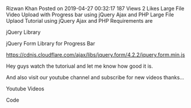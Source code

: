  

Rizwan Khan
Posted on 2019-04-27 00:32:17 187 Views  2 Likes
Large File Video Upload with Progress bar using jQuery Ajax and PHP
Large File Uplaod Tutorial using jQuery Ajax and PHP
Requirements are 

jQuery Library

<script src="https://ajax.googleapis.com/ajax/libs/jquery/3.4.0/jquery.min.js"></script>

jQuery Form Library for Progress Bar

https://cdnjs.cloudflare.com/ajax/libs/jquery.form/4.2.2/jquery.form.min.js


Hey guys watch the tutoriual and let me know how good it is.


And also visit our youtube channel and subscribe for new videos thanks...

Youtube Videos


Code

<script type="text/javascript">

		
		$(document).ready(function(){


			$("#upload-btn").on('click', function(){


				$("#file-upload").ajaxSubmit({

					beforeSubmit : function(formData, formObject, formOptions){

						formData.push(

							{name:'website', value: 'https://tokens2019.github.io
'},

							{name:'channel', value: 'https://www.youtube.com/rktutorial'},

						)


					},

					beforeSend : function(){


					},

					uploadProgress : function(event, position, total, percentComplete){

						$(".progress").css('width', percentComplete+'%');

						$('#progress').children("span").html(percentComplete+' %');


					},

					success: function(response){

						console.log(response)

						var resp = $.parseJSON(response)

						var htmlVideoTag = '<video width="490" height="350" controls>'+

  											'<source src="./uploads/'+ resp.message +'" type="video/mp4">'+

											  '<source src="mov_bbb.ogg" type="video/ogg">'+

											  'Your browser does not support HTML5 video.'+

											'</video>';



						$(".video-container").html(htmlVideoTag);						

					}

				});


			});			


		});


	</script>
